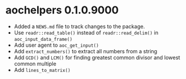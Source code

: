 # aochelpers 0.1.0.9000

* Added a `NEWS.md` file to track changes to the package.
* Use `readr::read_table()` instead of `readr::read_delim()` in `aoc_input_data_frame()`
* Add user agent to `aoc_get_input()`
* Add `extract_numbers()` to extract all numbers from a string
* Add `GCD()` and `LCM()` for finding greatest common divisor and lowest common multiple
* Add `lines_to_matrix()`
